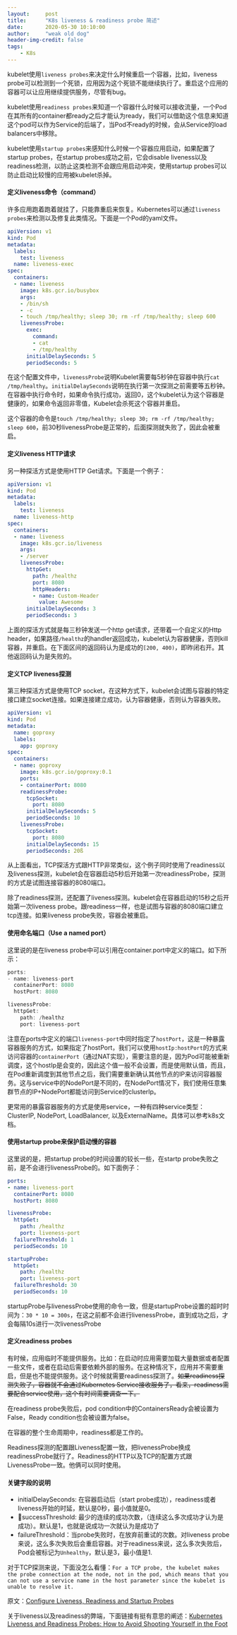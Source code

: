 ```yaml
---
layout:     post
title:      "K8s liveness & readiness probe 简述"
date:       2020-05-30 10:10:00
author:     "weak old dog"
header-img-credit: false
tags:
    - K8s
---
```



kubelet使用`liveness probes`来决定什么时候重启一个容器，比如，liveness probe可以检测到一个死锁，应用因为这个死锁不能继续执行了。重启这个应用的容器可以让应用继续提供服务，尽管有bug。

kubelet使用`readiness probes`来知道一个容器什么时候可以接收流量，一个Pod在其所有的container都ready之后才能认为ready，我们可以借助这个信息来知道这个pod可以作为Service的后端了，当Pod不ready的时候，会从Service的load balancers中移除。

kubelet使用`startup probes`来感知什么时候一个容器应用启动，如果配置了startup probes，在startup probes成功之前，它会disable liveness以及readiness检测，以防止这类检测不会跟应用启动冲突，使用startup probes可以防止启动比较慢的应用被kubelet杀掉。

#### 定义liveness命令（command）
许多应用跑着跑着就挂了，只能靠重启来恢复。Kubernetes可以通过`liveness probes`来检测以及修复此类情况。下面是一个Pod的yaml文件。
```yaml
apiVersion: v1
kind: Pod
metadata:
  labels:
    test: liveness
  name: liveness-exec
spec:
  containers:
  - name: liveness
    image: k8s.gcr.io/busybox
    args:
    - /bin/sh
    - -c
    - touch /tmp/healthy; sleep 30; rm -rf /tmp/healthy; sleep 600
    livenessProbe:
      exec:
        command:
        - cat
        - /tmp/healthy
      initialDelaySeconds: 5
      periodSeconds: 5
```
在这个配置文件中，`livenessProbe`说明Kubelet需要每5秒钟在容器中执行`cat /tmp/healthy`。`initialDelaySeconds`说明在执行第一次探测之前需要等五秒钟。在容器中执行命令时，如果命令执行成功，返回0，这个kubelet认为这个容器是健康的，如果命令返回非零值，Kubelet会杀死这个容器并重启。

这个容器的命令是`touch /tmp/healthy; sleep 30; rm -rf /tmp/healthy; sleep 600`，前30秒livenessProbe是正常的，后面探测就失败了，因此会被重启。


#### 定义liveness HTTP请求
另一种探活方式是使用HTTP Get请求。下面是一个例子：
```yaml
apiVersion: v1
kind: Pod
metadata:
  labels:
    test: liveness
  name: liveness-http
spec:
  containers:
  - name: liveness
    image: k8s.gcr.io/liveness
    args:
    - /server
    livenessProbe:
      httpGet:
        path: /healthz
        port: 8080
        httpHeaders:
        - name: Custom-Header
          value: Awesome
      initialDelaySeconds: 3
      periodSeconds: 3
```
上面的探活方式就是每三秒钟发送一个http get请求，还带着一个自定义的Http header，如果路径`/healthz`的handler返回成功，kubelet认为容器健康，否则kill容器，并重启。在下面区间的返回码认为是成功的`[200, 400)`，即昨闭右开。其他返回码认为是失败的。

#### 定义TCP liveness探测
第三种探活方式是使用TCP socket，在这种方式下，kubelet会试图与容器的特定接口建立socket连接。如果连接建立成功，认为容器健康，否则认为容器失败。
```yaml
apiVersion: v1
kind: Pod
metadata:
  name: goproxy
  labels:
    app: goproxy
spec:
  containers:
  - name: goproxy
    image: k8s.gcr.io/goproxy:0.1
    ports:
    - containerPort: 8080
    readinessProbe:
      tcpSocket:
        port: 8080
      initialDelaySeconds: 5
      periodSeconds: 10
    livenessProbe:
      tcpSocket:
        port: 8080
      initialDelaySeconds: 15
      periodSeconds: 20ß
```
从上面看出，TCP探活方式跟HTTP非常类似，这个例子同时使用了readiness以及liveness探测，kubelet会在容器启动5秒后开始第一次readinessProbe，探测的方式是试图连接容器的8080端口。

除了readiness探测，还配置了liveness探测。kubelet会在容器启动的15秒之后开始第一次liveness probe。跟readiness一样，也是试图与容器的8080端口建立tcp连接。如果liveness probe失败，容器会被重启。

#### 使用命名端口（Use a named port）
这里说的是在liveness probe中可以引用在container.port中定义的端口。如下所示：
```go
ports:
- name: liveness-port
  containerPort: 8080
  hostPort: 8080

livenessProbe:
  httpGet:
    path: /healthz
    port: liveness-port
```
注意在ports中定义的端口`liveness-port`中同时指定了`hostPort`，这是一种暴露容器服务的方式，如果指定了hostPort，我们可以使用`hostIp:hostPort`的方式来访问容器的`containerPort`（通过NAT实现），需要注意的是，因为Pod可能被重新调度，这个hostIp是会变的，因此这个值一般不会设置，而是使用默认值，而且，在Pod重新调度到其他节点之后，我们需要重新确认其他节点的IP来访问容器服务。这与service中的NodePort是不同的，在NodePort情况下，我们使用任意集群节点的IP+NodePort都能访问到Service的clusterIp。

更常用的暴露容器服务的方式是使用service，一种有四种service类型：ClusterIP, NodePort, LoadBalancer, 以及ExternalName。具体可以参考k8s文档。 

#### 使用startup probe来保护启动慢的容器
这里说的是，把startup probe的时间设置的较长一些，在startp probe失败之前，是不会进行livenessProbe的。如下面例子：
```yaml
ports:
- name: liveness-port
  containerPort: 8080
  hostPort: 8080

livenessProbe:
  httpGet:
    path: /healthz
    port: liveness-port
  failureThreshold: 1
  periodSeconds: 10

startupProbe:
  httpGet:
    path: /healthz
    port: liveness-port
  failureThreshold: 30
  periodSeconds: 10
```
startupProbe与livenessProbe使用的命令一致，但是startupProbe设置的超时时间为：`30 * 10 = 300s`，在这之前都不会进行livenessProbe，直到成功之后，才会每隔10s进行一次livenessProbe

#### 定义readiness probes
有时候，应用临时不能提供服务。比如：在启动时应用需要加载大量数据或者配置一些文件，或者在启动后需要依赖外部的服务。在这种情况下，应用并不需要重启，但是也不能提供服务。这个时候就需要readiness探测了。~~如果readiness探测失败了，容器就不会通过Kubernetes Service接收服务了，看来，readiness需要配合service使用，这个有时间需要调查一下。~~

在readiness probe失败后，pod condition中的ContainersReady会被设置为False，Ready condition也会被设置为false。


在容器的整个生命周期中，readiness都是工作的。

Readiness探测的配置跟Liveness配置一致，把livenessProbe换成readinessProbe就行了。Readiness的HTTP以及TCP的配置方式跟LivenessProbe一致。他俩可以同时使用。

#### 关键字段的说明

* initialDelaySeconds: 在容器启动后（start probe成功），readiness或者liveness开始的时延，默认是0秒，最小值就是0。
* successThreshold: 最少的连续的成功次数，（连续这么多次成功才认为是成功）。默认是1，也就是说成功一次就认为是成功了
* failureThreshold：当probe失败时，在放弃前重试的次数。对liveness probe来说，这么多次失败后会重启容器。对于readiness来说，这么多次失败后，Pod会被标记为`Unhealthy`，默认是3，最小值是1.

对于TCP探测来说，下面没怎么看懂：`For a TCP probe, the kubelet makes the probe connection at the node, not in the pod, which means that you can not use a service name in the host parameter since the kubelet is unable to resolve it.`


原文：[Configure Liveness, Readiness and Startup Probes](https://kubernetes.io/docs/tasks/configure-pod-container/configure-liveness-readiness-startup-probes/)

关于liveness以及readiness的弊端，下面链接有挺有意思的阐述：[Kubernetes Liveness and Readiness Probes: How to Avoid Shooting Yourself in the Foot](https://blog.colinbreck.com/kubernetes-liveness-and-readiness-probes-how-to-avoid-shooting-yourself-in-the-foot/)